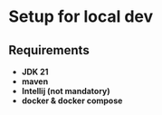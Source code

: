 # Setup for local dev

## Requirements
- **JDK 21**
- **maven**
- **Intellij (not mandatory)**
- **docker & docker compose**
